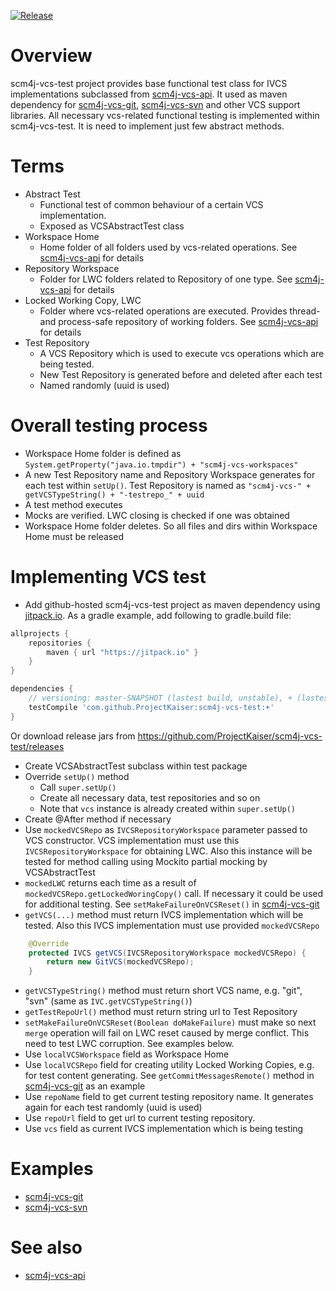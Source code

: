 [![Release](https://jitpack.io/v/ProjectKaiser/scm4j-vcs-test.svg)](https://jitpack.io/#ProjectKaiser/scm4j-vcs-test)	

# Overview
scm4j-vcs-test project provides base functional test class for IVCS implementations subclassed from [scm4j-vcs-api](https://github.com/ProjectKaiser/scm4j-vcs-api). It used as maven dependency for [scm4j-vcs-git](https://github.com/ProjectKaiser/scm4j-vcs-git), [scm4j-vcs-svn](https://github.com/ProjectKaiser/scm4j-vcs-svn) and other VCS support libraries. All necessary vcs-related functional testing is implemented within scm4j-vcs-test. It is need to implement just few abstract methods.

# Terms
- Abstract Test
  - Functional test of common behaviour of a certain VCS implementation. 
  - Exposed as VCSAbstractTest class
- Workspace Home
  - Home folder of all folders used by vcs-related operations. See [scm4j-vcs-api](https://github.com/ProjectKaiser/scm4j-vcs-api) for details
- Repository Workspace
  - Folder for LWC folders related to Repository of one type. See [scm4j-vcs-api](https://github.com/ProjectKaiser/scm4j-vcs-api) for details
- Locked Working Copy, LWC
  - Folder where vcs-related operations are executed. Provides thread- and process-safe repository of working folders. See [scm4j-vcs-api](https://github.com/ProjectKaiser/scm4j-vcs-api) for details
- Test Repository
  - A VCS Repository which is used to execute vcs operations which are being tested.
  - New Test Repository is generated before and deleted after each test
  - Named randomly (uuid is used)

# Overall testing process
- Workspace Home folder is defined as `System.getProperty("java.io.tmpdir") + "scm4j-vcs-workspaces"`
- A new Test Repository name and Repository Workspace generates for each test within `setUp()`. Test Repository is named as `"scm4j-vcs-" + getVCSTypeString() + "-testrepo_" + uuid`
- A test method executes
- Mocks are verified. LWC closing is checked if one was obtained
- Workspace Home folder deletes. So all files and dirs within Workspace Home must be released

# Implementing VCS test
- Add github-hosted scm4j-vcs-test project as maven dependency using [jitpack.io](https://jitpack.io/). As a gradle example, add following to gradle.build file:
```gradle
allprojects {
	repositories {
		maven { url "https://jitpack.io" }
	}
}

dependencies {
	// versioning: master-SNAPSHOT (lastest build, unstable), + (lastest release, stable) or certain version (e.g. 1.0)
	testCompile 'com.github.ProjectKaiser:scm4j-vcs-test:+'
}
```
Or download release jars from https://github.com/ProjectKaiser/scm4j-vcs-test/releases
- Create VCSAbstractTest subclass within test package
- Override `setUp()` method
	- Call `super.setUp()` 
	- Create all necessary data, test repositories and so on
	- Note that `vcs` instance is already created within `super.setUp()`
- Create @After method if necessary
- Use `mockedVCSRepo` as `IVCSRepositoryWorkspace` parameter passed to VCS constructor. VCS implementation must use this `IVCSRepositoryWorkspace` for obtaining LWC. Also this instance will be tested for method calling using Mockito partial mocking by VCSAbstractTest
- `mockedLWC` returns each time as a result of `mockedVCSRepo.getLockedWoringCopy()` call. If necessary it could be used for additional testing. See `setMakeFailureOnVCSReset()` in [scm4j-vcs-git](https://github.com/ProjectKaiser/scm4j-vcs-git)
- `getVCS(...)` method must return IVCS implementation which will be tested. Also this IVCS implementation must use provided `mockedVCSRepo`
```java
    @Override
    protected IVCS getVCS(IVCSRepositoryWorkspace mockedVCSRepo) {
    	return new GitVCS(mockedVCSRepo);
    }
```
- `getVCSTypeString()` method must return short VCS name, e.g. "git", "svn" (same as `IVC.getVCSTypeString()`)
- `getTestRepoUrl()` method must return string url to Test Repository
- `setMakeFailureOnVCSReset(Boolean doMakeFailure)` must make so next `merge` operation will fail on LWC reset caused by merge conflict. This need to test LWC corruption. See examples below.
- Use `localVCSWorkspace` field as Workspace Home
- Use `localVCSRepo` field for creating utility Locked Working Copies, e.g. for test content generating. See `getCommitMessagesRemote()` method in [scm4j-vcs-git](https://github.com/ProjectKaiser/scm4j-vcs-git) as an example
- Use `repoName` field to get current testing repository name. It generates again for each test randomly (uuid is used)
- Use `repoUrl` field to get url to current testing repository.
- Use `vcs` field as current IVCS implementation which is being testing

# Examples
- [scm4j-vcs-git](https://github.com/ProjectKaiser/scm4j-vcs-git)
- [scm4j-vcs-svn](https://github.com/ProjectKaiser/scm4j-vcs-svn)

# See also
- [scm4j-vcs-api](https://github.com/ProjectKaiser/scm4j-vcs-api)
